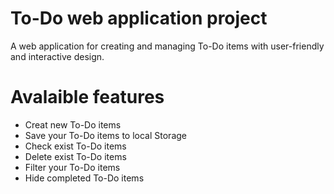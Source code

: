 # To-Do web application project
A web application for creating and managing To-Do items with user-friendly and interactive design. 

# Avalaible features 
* Creat new To-Do items
* Save your To-Do items to local Storage
* Check exist To-Do items
* Delete exist To-Do items
* Filter your To-Do items 
* Hide completed To-Do items 
